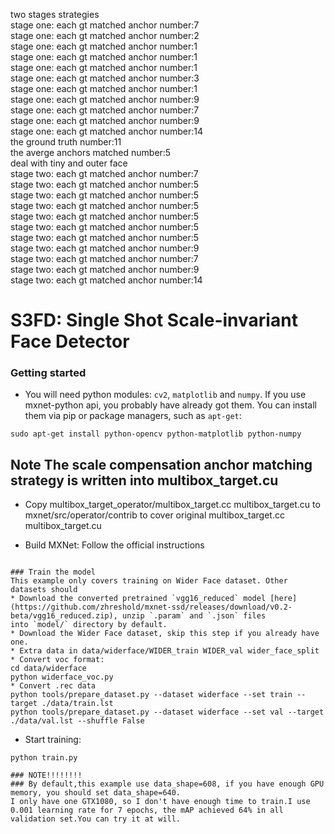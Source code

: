 two stages strategies\
stage one: each gt matched anchor number:7\
stage one: each gt matched anchor number:2\
stage one: each gt matched anchor number:1\
stage one: each gt matched anchor number:1\
stage one: each gt matched anchor number:1\
stage one: each gt matched anchor number:3\
stage one: each gt matched anchor number:1\
stage one: each gt matched anchor number:9\
stage one: each gt matched anchor number:7\
stage one: each gt matched anchor number:9\
stage one: each gt matched anchor number:14\
the ground truth number:11\
the averge anchors matched number:5\
deal with tiny and outer face\
stage two: each gt matched anchor number:7\
stage two: each gt matched anchor number:5\
stage two: each gt matched anchor number:5\
stage two: each gt matched anchor number:5\
stage two: each gt matched anchor number:5\
stage two: each gt matched anchor number:5\
stage two: each gt matched anchor number:5\
stage two: each gt matched anchor number:9\
stage two: each gt matched anchor number:7\
stage two: each gt matched anchor number:9\
stage two: each gt matched anchor number:14
# S3FD: Single Shot Scale-invariant Face Detector

### Getting started
* You will need python modules: `cv2`, `matplotlib` and `numpy`.
If you use mxnet-python api, you probably have already got them.
You can install them via pip or package managers, such as `apt-get`:
```
sudo apt-get install python-opencv python-matplotlib python-numpy
```
## Note The scale compensation anchor matching strategy is written into multibox_target.cu
* Copy multibox_target_operator/multibox_target.cc multibox_target.cu to mxnet/src/operator/contrib to cover original multibox_target.cc multibox_target.cu

* Build MXNet: Follow the official instructions
```

### Train the model
This example only covers training on Wider Face dataset. Other datasets should
* Download the converted pretrained `vgg16_reduced` model [here](https://github.com/zhreshold/mxnet-ssd/releases/download/v0.2-beta/vgg16_reduced.zip), unzip `.param` and `.json` files
into `model/` directory by default.
* Download the Wider Face dataset, skip this step if you already have one.
* Extra data in data/widerface/WIDER_train WIDER_val wider_face_split
* Convert voc format: 
cd data/widerface
python widerface_voc.py
* Convert .rec data
python tools/prepare_dataset.py --dataset widerface --set train --target ./data/train.lst
python tools/prepare_dataset.py --dataset widerface --set val --target ./data/val.lst --shuffle False
```
* Start training:
```
python train.py

### NOTE!!!!!!!!
### By default,this example use data_shape=608, if you have enough GPU memory, you should set data_shape=640.
I only have one GTX1080, so I don't have enough time to train.I use 0.001 learning rate for 7 epochs, the mAP achieved 64% in all validation set.You can try it at will.

